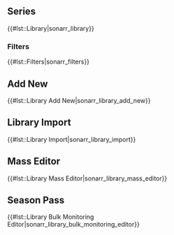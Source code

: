 ## Series

{{\#lst::Library|sonarr\_library}}

### Filters

{{\#lst::Filters|sonarr\_filters}}

## Add New

{{\#lst::Library Add New|sonarr\_library\_add\_new}}

## Library Import

{{\#lst::Library Import|sonarr\_library\_import}}

## Mass Editor

{{\#lst::Library Mass Editor|sonarr\_library\_mass\_editor}}

## Season Pass

{{\#lst::Library Bulk Monitoring
Editor|sonarr\_library\_bulk\_monitoring\_editor}}
